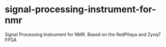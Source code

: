 # signal-processing-instrument-for-nmr
Signal Processing Instrument for NMR. Based on the RedPitaya and Zynq7 FPGA
